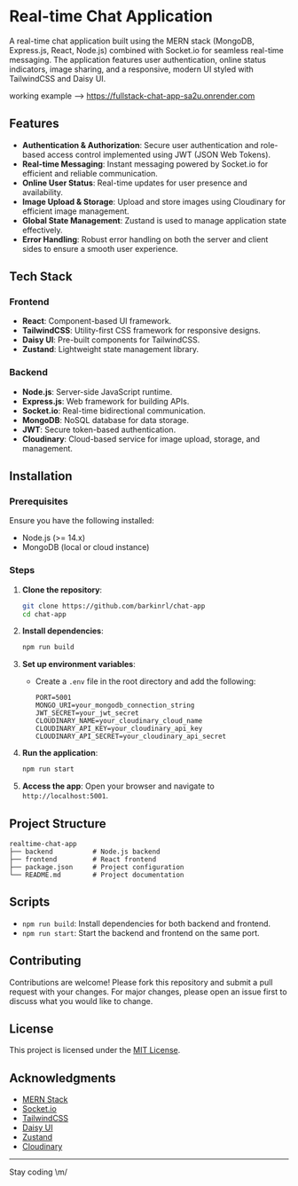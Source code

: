 # Real-time Chat Application

A real-time chat application built using the MERN stack (MongoDB, Express.js, React, Node.js) combined with Socket.io for seamless real-time messaging. The application features user authentication, online status indicators, image sharing, and a responsive, modern UI styled with TailwindCSS and Daisy UI.

working example --> https://fullstack-chat-app-sa2u.onrender.com

## Features

- **Authentication & Authorization**: Secure user authentication and role-based access control implemented using JWT (JSON Web Tokens).
- **Real-time Messaging**: Instant messaging powered by Socket.io for efficient and reliable communication.
- **Online User Status**: Real-time updates for user presence and availability.
- **Image Upload & Storage**: Upload and store images using Cloudinary for efficient image management.
- **Global State Management**: Zustand is used to manage application state effectively.
- **Error Handling**: Robust error handling on both the server and client sides to ensure a smooth user experience.

## Tech Stack

### Frontend

- **React**: Component-based UI framework.
- **TailwindCSS**: Utility-first CSS framework for responsive designs.
- **Daisy UI**: Pre-built components for TailwindCSS.
- **Zustand**: Lightweight state management library.

### Backend

- **Node.js**: Server-side JavaScript runtime.
- **Express.js**: Web framework for building APIs.
- **Socket.io**: Real-time bidirectional communication.
- **MongoDB**: NoSQL database for data storage.
- **JWT**: Secure token-based authentication.
- **Cloudinary**: Cloud-based service for image upload, storage, and management.

## Installation

### Prerequisites

Ensure you have the following installed:

- Node.js (>= 14.x)
- MongoDB (local or cloud instance)

### Steps

1. **Clone the repository**:

   ```bash
   git clone https://github.com/barkinrl/chat-app
   cd chat-app
   ```

2. **Install dependencies**:

   ```bash
   npm run build
   ```

3. **Set up environment variables**:

   - Create a `.env` file in the root directory and add the following:
     ```env
     PORT=5001
     MONGO_URI=your_mongodb_connection_string
     JWT_SECRET=your_jwt_secret
     CLOUDINARY_NAME=your_cloudinary_cloud_name
     CLOUDINARY_API_KEY=your_cloudinary_api_key
     CLOUDINARY_API_SECRET=your_cloudinary_api_secret
     ```

4. **Run the application**:

   ```bash
   npm run start
   ```

5. **Access the app**:
   Open your browser and navigate to `http://localhost:5001`.

## Project Structure

```
realtime-chat-app
├── backend          # Node.js backend
├── frontend         # React frontend
├── package.json     # Project configuration
└── README.md        # Project documentation
```

## Scripts

- `npm run build`: Install dependencies for both backend and frontend.
- `npm run start`: Start the backend and frontend on the same port.

## Contributing

Contributions are welcome! Please fork this repository and submit a pull request with your changes. For major changes, please open an issue first to discuss what you would like to change.

## License

This project is licensed under the [MIT License](LICENSE).

## Acknowledgments

- [MERN Stack](https://www.mongodb.com/mern-stack)
- [Socket.io](https://socket.io/)
- [TailwindCSS](https://tailwindcss.com/)
- [Daisy UI](https://daisyui.com/)
- [Zustand](https://zustand-demo.pmnd.rs/)
- [Cloudinary](https://cloudinary.com/)

---

Stay coding \m/
